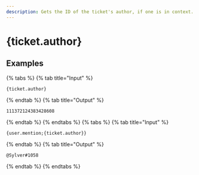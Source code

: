 ```yaml
---
description: Gets the ID of the ticket's author, if one is in context.
---
```

# {ticket.author}
## Examples
{% tabs %}
{% tab title="Input" %}
```text
{ticket.author}
```
{% endtab %}
{% tab title="Output" %}
```text
111372124383428608
```
{% endtab %}
{% endtabs %}
{% tabs %}
{% tab title="Input" %}
```text
{user.mention;{ticket.author}}
```
{% endtab %}
{% tab title="Output" %}
```text
@Sylver#1058
```
{% endtab %}
{% endtabs %}